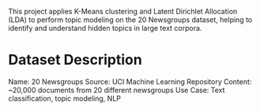 This project applies K-Means clustering and Latent Dirichlet Allocation (LDA) to perform topic modeling on the 20 Newsgroups dataset, helping to identify and understand hidden topics in large text corpora.

# Dataset Description
Name: 20 Newsgroups
Source: UCI Machine Learning Repository
Content: ~20,000 documents from 20 different newsgroups
Use Case: Text classification, topic modeling, NLP
